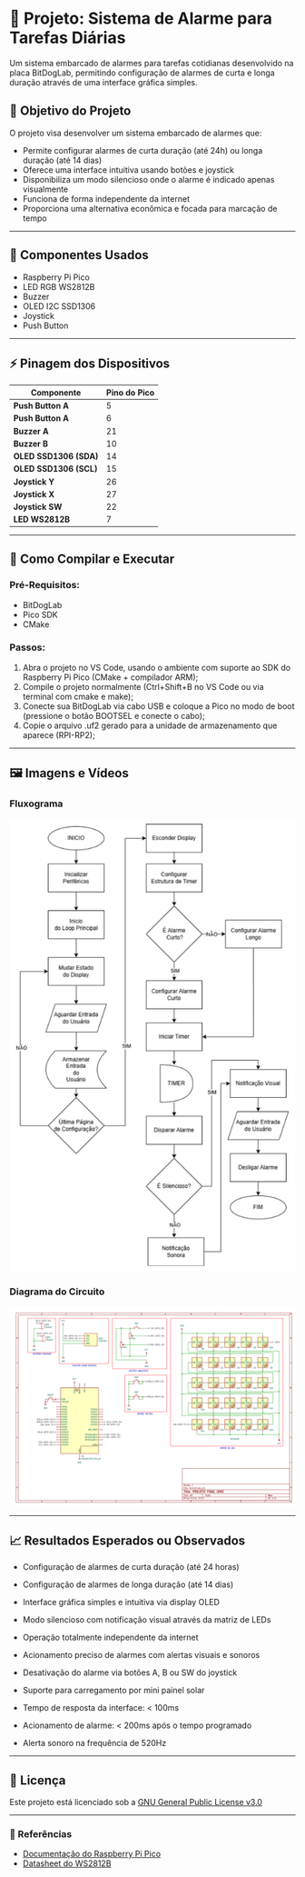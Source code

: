 # 📌 Projeto: Sistema de Alarme para Tarefas Diárias
Um sistema embarcado de alarmes para tarefas cotidianas desenvolvido na placa BitDogLab, permitindo configuração de alarmes de curta e longa duração através de uma interface gráfica simples.

## 🎯 Objetivo do Projeto
O projeto visa desenvolver um sistema embarcado de alarmes que:
 - Permite configurar alarmes de curta duração (até 24h) ou longa duração (até 14 dias)
 - Oferece uma interface intuitiva usando botões e joystick
 - Disponibiliza um modo silencioso onde o alarme é indicado apenas visualmente
 - Funciona de forma independente da internet
 - Proporciona uma alternativa econômica e focada para marcação de tempo

---

## 🧩 Componentes Usados
- Raspberry Pi Pico
- LED RGB WS2812B
- Buzzer
- OLED I2C SSD1306
- Joystick
- Push Button

---

## ⚡ Pinagem dos Dispositivos
| Componente | Pino do Pico |
|------------|--------------|
| **Push Button A** | 5 |
| **Push Button A** | 6 |
| **Buzzer A** | 21 |
| **Buzzer B** | 10 |
| **OLED SSD1306 (SDA)** | 14 |
| **OLED SSD1306 (SCL)** | 15 |
| **Joystick Y** | 26 |
| **Joystick X** | 27 |
| **Joystick SW** | 22 |
| **LED WS2812B** | 7 |

---

## 🧪 Como Compilar e Executar
### Pré-Requisitos:
- BitDogLab
- Pico SDK
- CMake

### Passos:
1. Abra o projeto no VS Code, usando o ambiente com suporte ao SDK do Raspberry Pi Pico (CMake + compilador ARM);
2. Compile o projeto normalmente (Ctrl+Shift+B no VS Code ou via terminal com cmake e make);
3. Conecte sua BitDogLab via cabo USB e coloque a Pico no modo de boot (pressione o botão BOOTSEL e conecte o cabo);
4. Copie o arquivo .uf2 gerado para a unidade de armazenamento que aparece (RPI-RP2);

---

## 🖼️ Imagens e Vídeos

### Fluxograma
![Project fluxogram](./assets/fluxogram.png)

### Diagrama do Circuito
![Project circuit diagram](./assets/circuit_diagram.png)

---

## 📈 Resultados Esperados ou Observados
- Configuração de alarmes de curta duração (até 24 horas)
- Configuração de alarmes de longa duração (até 14 dias)
- Interface gráfica simples e intuitiva via display OLED
- Modo silencioso com notificação visual através da matriz de LEDs
- Operação totalmente independente da internet
- Acionamento preciso de alarmes com alertas visuais e sonoros
- Desativação do alarme via botões A, B ou SW do joystick
- Suporte para carregamento por mini painel solar

- Tempo de resposta da interface: < 100ms
- Acionamento de alarme: < 200ms após o tempo programado
- Alerta sonoro na frequência de 520Hz

---

## 📄 Licença
Este projeto está licenciado sob a [GNU General Public License v3.0](/LICENSE)

---

### 🔗 Referências
- [Documentação do Raspberry Pi Pico](https://www.raspberrypi.com/documentation/pico-sdk/)
- [Datasheet do WS2812B](https://cdn-shop.adafruit.com/datasheets/WS2812B.pdf)

